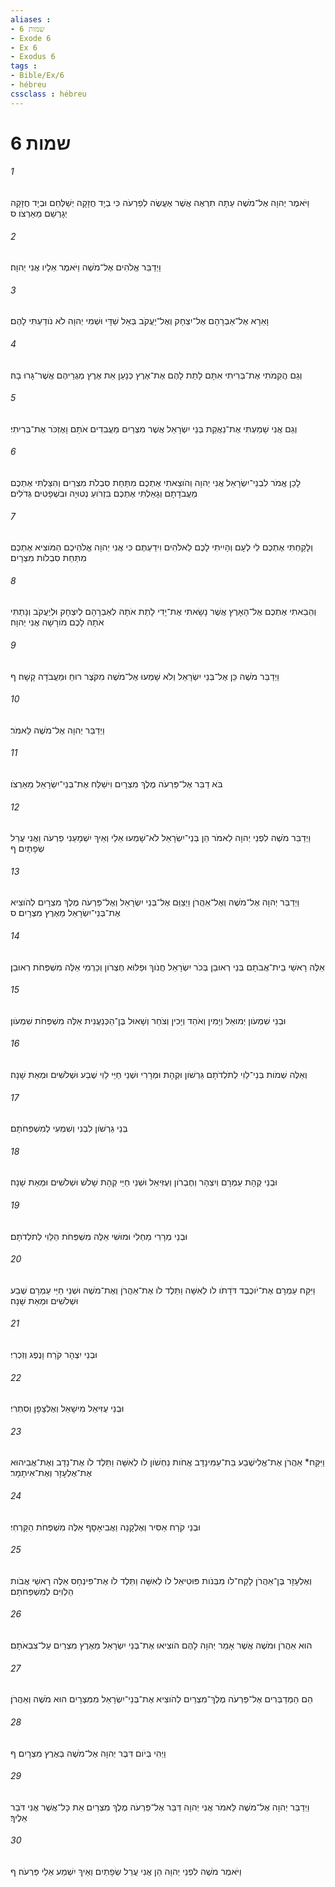 ```yaml
---
aliases : 
- שמות 6
- Exode 6
- Ex 6
- Exodus 6
tags : 
- Bible/Ex/6
- hébreu
cssclass : hébreu
---
```


# שמות 6

###### 1
וַיֹּאמֶר יְהוָה אֶל־מֹשֶׁה עַתָּה תִרְאֶה אֲשֶׁר אֶעֱשֶׂה לְפַרְעֹה כִּי בְיָד חֲזָקָה יְשַׁלְּחֵם וּבְיָד חֲזָקָה יְגָרְשֵׁם מֵאַרְצֹו׃ ס
###### 2
וַיְדַבֵּר אֱלֹהִים אֶל־מֹשֶׁה וַיֹּאמֶר אֵלָיו אֲנִי יְהוָה׃
###### 3
וָאֵרָא אֶל־אַבְרָהָם אֶל־יִצְחָק וְאֶל־יַעֲקֹב בְּאֵל שַׁדָּי וּשְׁמִי יְהוָה לֹא נֹודַעְתִּי לָהֶם׃
###### 4
וְגַם הֲקִמֹתִי אֶת־בְּרִיתִי אִתָּם לָתֵת לָהֶם אֶת־אֶרֶץ כְּנָעַן אֵת אֶרֶץ מְגֻרֵיהֶם אֲשֶׁר־גָּרוּ בָהּ׃
###### 5
וְגַם אֲנִי שָׁמַעְתִּי אֶת־נַאֲקַת בְּנֵי יִשְׂרָאֵל אֲשֶׁר מִצְרַיִם מַעֲבִדִים אֹתָם וָאֶזְכֹּר אֶת־בְּרִיתִי׃
###### 6
לָכֵן אֱמֹר לִבְנֵי־יִשְׂרָאֵל אֲנִי יְהוָה וְהֹוצֵאתִי אֶתְכֶם מִתַּחַת סִבְלֹת מִצְרַיִם וְהִצַּלְתִּי אֶתְכֶם מֵעֲבֹדָתָם וְגָאַלְתִּי אֶתְכֶם בִּזְרֹועַ נְטוּיָה וּבִשְׁפָטִים גְּדֹלִים׃
###### 7
וְלָקַחְתִּי אֶתְכֶם לִי לְעָם וְהָיִיתִי לָכֶם לֵאלֹהִים וִידַעְתֶּם כִּי אֲנִי יְהוָה אֱלֹהֵיכֶם הַמֹּוצִיא אֶתְכֶם מִתַּחַת סִבְלֹות מִצְרָיִם׃
###### 8
וְהֵבֵאתִי אֶתְכֶם אֶל־הָאָרֶץ אֲשֶׁר נָשָׂאתִי אֶת־יָדִי לָתֵת אֹתָהּ לְאַבְרָהָם לְיִצְחָק וּלְיַעֲקֹב וְנָתַתִּי אֹתָהּ לָכֶם מֹורָשָׁה אֲנִי יְהוָה׃
###### 9
וַיְדַבֵּר מֹשֶׁה כֵּן אֶל־בְּנֵי יִשְׂרָאֵל וְלֹא שָׁמְעוּ אֶל־מֹשֶׁה מִקֹּצֶר רוּחַ וּמֵעֲבֹדָה קָשָׁה׃ ף
###### 10
וַיְדַבֵּר יְהוָה אֶל־מֹשֶׁה לֵּאמֹר׃
###### 11
בֹּא דַבֵּר אֶל־פַּרְעֹה מֶלֶךְ מִצְרָיִם וִישַׁלַּח אֶת־בְּנֵי־יִשְׂרָאֵל מֵאַרְצֹו׃
###### 12
וַיְדַבֵּר מֹשֶׁה לִפְנֵי יְהוָה לֵאמֹר הֵן בְּנֵי־יִשְׂרָאֵל לֹא־שָׁמְעוּ אֵלַי וְאֵיךְ יִשְׁמָעֵנִי פַרְעֹה וַאֲנִי עֲרַל שְׂפָתָיִם׃ ף
###### 13
וַיְדַבֵּר יְהוָה אֶל־מֹשֶׁה וְאֶל־אַהֲרֹן וַיְצַוֵּם אֶל־בְּנֵי יִשְׂרָאֵל וְאֶל־פַּרְעֹה מֶלֶךְ מִצְרָיִם לְהֹוצִיא אֶת־בְּנֵי־יִשְׂרָאֵל מֵאֶרֶץ מִצְרָיִם׃ ס
###### 14
אֵלֶּה רָאשֵׁי בֵית־אֲבֹתָם בְּנֵי רְאוּבֵן בְּכֹר יִשְׂרָאֵל חֲנֹוךְ וּפַלּוּא חֶצְרֹון וְכַרְמִי אֵלֶּה מִשְׁפְּחֹת רְאוּבֵן׃
###### 15
וּבְנֵי שִׁמְעֹון יְמוּאֵל וְיָמִין וְאֹהַד וְיָכִין וְצֹחַר וְשָׁאוּל בֶּן־הַכְּנַעֲנִית אֵלֶּה מִשְׁפְּחֹת שִׁמְעֹון׃
###### 16
וְאֵלֶּה שְׁמֹות בְּנֵי־לֵוִי לְתֹלְדֹתָם גֵּרְשֹׁון וּקְהָת וּמְרָרִי וּשְׁנֵי חַיֵּי לֵוִי שֶׁבַע וּשְׁלֹשִׁים וּמְאַת שָׁנָה׃
###### 17
בְּנֵי גֵרְשֹׁון לִבְנִי וְשִׁמְעִי לְמִשְׁפְּחֹתָם׃
###### 18
וּבְנֵי קְהָת עַמְרָם וְיִצְהָר וְחֶבְרֹון וְעֻזִּיאֵל וּשְׁנֵי חַיֵּי קְהָת שָׁלֹשׁ וּשְׁלֹשִׁים וּמְאַת שָׁנָה׃
###### 19
וּבְנֵי מְרָרִי מַחְלִי וּמוּשִׁי אֵלֶּה מִשְׁפְּחֹת הַלֵּוִי לְתֹלְדֹתָם׃
###### 20
וַיִּקַּח עַמְרָם אֶת־יֹוכֶבֶד דֹּדָתֹו לֹו לְאִשָּׁה וַתֵּלֶד לֹו אֶת־אַהֲרֹן וְאֶת־מֹשֶׁה וּשְׁנֵי חַיֵּי עַמְרָם שֶׁבַע וּשְׁלֹשִׁים וּמְאַת שָׁנָה׃
###### 21
וּבְנֵי יִצְהָר קֹרַח וָנֶפֶג וְזִכְרִי׃
###### 22
וּבְנֵי עֻזִּיאֵל מִישָׁאֵל וְאֶלְצָפָן וְסִתְרִי׃
###### 23
וַיִּקַּח* אַהֲרֹן אֶת־אֱלִישֶׁבַע בַּת־עַמִּינָדָב אֲחֹות נַחְשֹׁון לֹו לְאִשָּׁה וַתֵּלֶד לֹו אֶת־נָדָב וְאֶת־אֲבִיהוּא אֶת־אֶלְעָזָר וְאֶת־אִיתָמָר׃
###### 24
וּבְנֵי קֹרַח אַסִּיר וְאֶלְקָנָה וַאֲבִיאָסָף אֵלֶּה מִשְׁפְּחֹת הַקָּרְחִי׃
###### 25
וְאֶלְעָזָר בֶּן־אַהֲרֹן לָקַח־לֹו מִבְּנֹות פּוּטִיאֵל לֹו לְאִשָּׁה וַתֵּלֶד לֹו אֶת־פִּינְחָס אֵלֶּה רָאשֵׁי אֲבֹות הַלְוִיִּם לְמִשְׁפְּחֹתָם׃
###### 26
הוּא אַהֲרֹן וּמֹשֶׁה אֲשֶׁר אָמַר יְהוָה לָהֶם הֹוצִיאוּ אֶת־בְּנֵי יִשְׂרָאֵל מֵאֶרֶץ מִצְרַיִם עַל־צִבְאֹתָם׃
###### 27
הֵם הַמְדַבְּרִים אֶל־פַּרְעֹה מֶלֶךְ־מִצְרַיִם לְהֹוצִיא אֶת־בְּנֵי־יִשְׂרָאֵל מִמִּצְרָיִם הוּא מֹשֶׁה וְאַהֲרֹן׃
###### 28
וַיְהִי בְּיֹום דִּבֶּר יְהוָה אֶל־מֹשֶׁה בְּאֶרֶץ מִצְרָיִם׃ ף
###### 29
וַיְדַבֵּר יְהוָה אֶל־מֹשֶׁה לֵּאמֹר אֲנִי יְהוָה דַּבֵּר אֶל־פַּרְעֹה מֶלֶךְ מִצְרַיִם אֵת כָּל־אֲשֶׁר אֲנִי דֹּבֵר אֵלֶיךָ׃
###### 30
וַיֹּאמֶר מֹשֶׁה לִפְנֵי יְהוָה הֵן אֲנִי עֲרַל שְׂפָתַיִם וְאֵיךְ יִשְׁמַע אֵלַי פַּרְעֹה׃ ף
